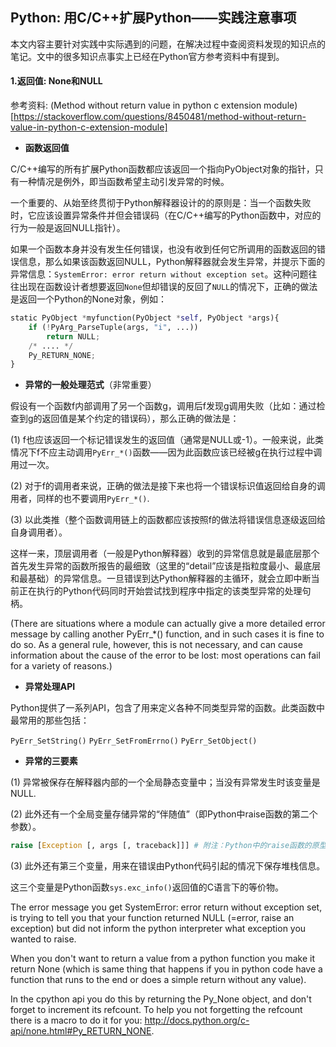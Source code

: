 ## Python: 用C/C++扩展Python——实践注意事项

本文内容主要针对实践中实际遇到的问题，在解决过程中查阅资料发现的知识点的笔记。文中的很多知识点事实上已经在Python官方参考资料中有提到。

#### 1.返回值: None和NULL

参考资料: (Method without return value in python c extension module)[https://stackoverflow.com/questions/8450481/method-without-return-value-in-python-c-extension-module]

* **函数返回值**

C/C++编写的所有扩展Python函数都应该返回一个指向PyObject对象的指针，只有一种情况是例外，即当函数希望主动引发异常的时候。

一个重要的、从始至终贯彻于Python解释器设计的的原则是：当一个函数失败时，它应该设置异常条件并但会错误码（在C/C++编写的Python函数中，对应的行为一般是返回NULL指针）。

如果一个函数本身并没有发生任何错误，也没有收到任何它所调用的函数返回的错误信息，那么如果该函数返回NULL，Python解释器就会发生异常，并提示下面的异常信息：`SystemError: error return without exception set`。这种问题往往出现在函数设计者想要返回`None`但却错误的反回了`NULL`的情况下，正确的做法是返回一个Python的None对象，例如：

```python
static PyObject *myfunction(PyObject *self, PyObject *args){
    if (!PyArg_ParseTuple(args, "i", ...))
        return NULL;
    /* .... */
    Py_RETURN_NONE;
}
```

* **异常的一般处理范式**（非常重要）

假设有一个函数f内部调用了另一个函数g，调用后f发现g调用失败（比如：通过检查到g的返回值是某个约定的错误码），那么正确的做法是：

(1) f也应该返回一个标记错误发生的返回值（通常是NULL或-1）。一般来说，此类情况下f不应主动调用`PyErr_*()`函数——因为此函数应该已经被g在执行过程中调用过一次。

(2) 对于f的调用者来说，正确的做法是接下来也将一个错误标识值返回给自身的调用者，同样的也不要调用`PyErr_*()`.

(3) 以此类推（整个函数调用链上的函数都应该按照f的做法将错误信息逐级返回给自身调用者）。

这样一来，顶层调用者（一般是Python解释器）收到的异常信息就是最底层那个首先发生异常的函数所报告的最细致（这里的“detail”应该是指粒度最小、最底层和最基础）的异常信息。一旦错误到达Python解释器的主循环，就会立即中断当前正在执行的Python代码同时开始尝试找到程序中指定的该类型异常的处理句柄。

(There are situations where a module can actually give a more detailed error message by calling another PyErr_*() function, and in such cases it is fine to do so. As a general rule, however, this is not necessary, and can cause information about the cause of the error to be lost: most operations can fail for a variety of reasons.)



* **异常处理API**

Python提供了一系列API，包含了用来定义各种不同类型异常的函数。此类函数中最常用的那些包括：

`PyErr_SetString()`
`PyErr_SetFromErrno()`
`PyErr_SetObject()`

* **异常的三要素**

(1) 异常被保存在解释器内部的一个全局静态变量中；当没有异常发生时该变量是NULL.

(2) 此外还有一个全局变量存储异常的“伴随值”（即Python中raise函数的第二个参数）。

```python
raise [Exception [, args [, traceback]]] # 附注：Python中的raise函数的原型
```

(3) 此外还有第三个变量，用来在错误由Python代码引起的情况下保存堆栈信息。

这三个变量是Python函数`sys.exc_info()`返回值的C语言下的等价物。





The error message you get SystemError: error return without exception set, is trying to tell you that your function returned NULL (=error, raise an exception) but did not inform the python interpreter what exception you wanted to raise.

When you don't want to return a value from a python function you make it return None (which is same thing that happens if you in python code have a function that runs to the end or does a simple return without any value).

In the cpython api you do this by returning the Py_None object, and don't forget to increment its refcount. To help you not forgetting the refcount there is a macro to do it for you: http://docs.python.org/c-api/none.html#Py_RETURN_NONE.
